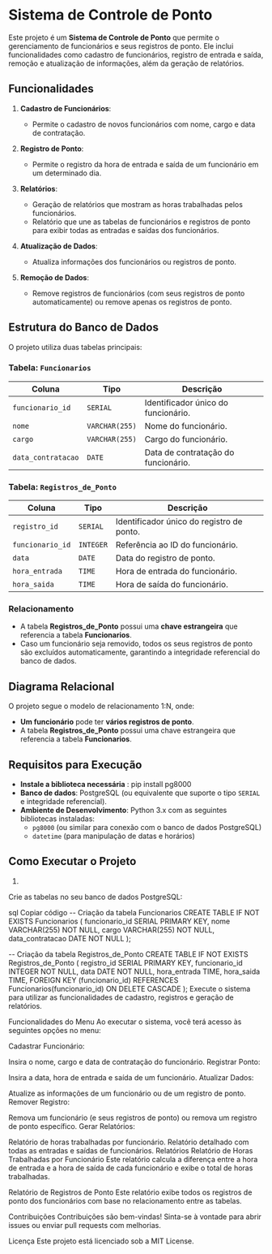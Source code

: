 # Sistema de Controle de Ponto

Este projeto é um **Sistema de Controle de Ponto** que permite o gerenciamento de funcionários e seus registros de ponto. Ele inclui funcionalidades como cadastro de funcionários, registro de entrada e saída, remoção e atualização de informações, além da geração de relatórios.

## Funcionalidades

1. **Cadastro de Funcionários**:
   - Permite o cadastro de novos funcionários com nome, cargo e data de contratação.
   
2. **Registro de Ponto**:
   - Permite o registro da hora de entrada e saída de um funcionário em um determinado dia.

3. **Relatórios**:
   - Geração de relatórios que mostram as horas trabalhadas pelos funcionários.
   - Relatório que une as tabelas de funcionários e registros de ponto para exibir todas as entradas e saídas dos funcionários.

4. **Atualização de Dados**:
   - Atualiza informações dos funcionários ou registros de ponto.

5. **Remoção de Dados**:
   - Remove registros de funcionários (com seus registros de ponto automaticamente) ou remove apenas os registros de ponto.

## Estrutura do Banco de Dados

O projeto utiliza duas tabelas principais:

### Tabela: `Funcionarios`
| Coluna           | Tipo           | Descrição                                |
|------------------|----------------|------------------------------------------|
| `funcionario_id`  | `SERIAL`       | Identificador único do funcionário.      |
| `nome`           | `VARCHAR(255)` | Nome do funcionário.                     |
| `cargo`          | `VARCHAR(255)` | Cargo do funcionário.                    |
| `data_contratacao`| `DATE`         | Data de contratação do funcionário.      |

### Tabela: `Registros_de_Ponto`
| Coluna           | Tipo     | Descrição                                      |
|------------------|----------|------------------------------------------------|
| `registro_id`     | `SERIAL` | Identificador único do registro de ponto.      |
| `funcionario_id`  | `INTEGER`| Referência ao ID do funcionário.               |
| `data`            | `DATE`   | Data do registro de ponto.                     |
| `hora_entrada`    | `TIME`   | Hora de entrada do funcionário.                |
| `hora_saida`      | `TIME`   | Hora de saída do funcionário.                  |

### Relacionamento

- A tabela **Registros_de_Ponto** possui uma **chave estrangeira** que referencia a tabela **Funcionarios**.
- Caso um funcionário seja removido, todos os seus registros de ponto são excluídos automaticamente, garantindo a integridade referencial do banco de dados.

## Diagrama Relacional

O projeto segue o modelo de relacionamento 1:N, onde:

- **Um funcionário** pode ter **vários registros de ponto**.
- A tabela **Registros_de_Ponto** possui uma chave estrangeira que referencia a tabela **Funcionarios**.

## Requisitos para Execução
- **Instale a biblioteca necessária** : pip install pg8000
- **Banco de dados**: PostgreSQL (ou equivalente que suporte o tipo `SERIAL` e integridade referencial).
- **Ambiente de Desenvolvimento**: Python 3.x com as seguintes bibliotecas instaladas:
  - `pg8000` (ou similar para conexão com o banco de dados PostgreSQL)
  - `datetime` (para manipulação de datas e horários)

## Como Executar o Projeto

1.
Crie as tabelas no seu banco de dados PostgreSQL:

sql
Copiar código
-- Criação da tabela Funcionarios
CREATE TABLE IF NOT EXISTS Funcionarios (
    funcionario_id SERIAL PRIMARY KEY,
    nome VARCHAR(255) NOT NULL,
    cargo VARCHAR(255) NOT NULL,
    data_contratacao DATE NOT NULL
);

-- Criação da tabela Registros_de_Ponto
CREATE TABLE IF NOT EXISTS Registros_de_Ponto (
    registro_id SERIAL PRIMARY KEY,
    funcionario_id INTEGER NOT NULL,
    data DATE NOT NULL,
    hora_entrada TIME,
    hora_saida TIME,
    FOREIGN KEY (funcionario_id) REFERENCES Funcionarios(funcionario_id) ON DELETE CASCADE
);
Execute o sistema para utilizar as funcionalidades de cadastro, registros e geração de relatórios.

Funcionalidades do Menu
Ao executar o sistema, você terá acesso às seguintes opções no menu:

Cadastrar Funcionário:

Insira o nome, cargo e data de contratação do funcionário.
Registrar Ponto:

Insira a data, hora de entrada e saída de um funcionário.
Atualizar Dados:

Atualize as informações de um funcionário ou de um registro de ponto.
Remover Registro:

Remova um funcionário (e seus registros de ponto) ou remova um registro de ponto específico.
Gerar Relatórios:

Relatório de horas trabalhadas por funcionário.
Relatório detalhado com todas as entradas e saídas de funcionários.
Relatórios
Relatório de Horas Trabalhadas por Funcionário
Este relatório calcula a diferença entre a hora de entrada e a hora de saída de cada funcionário e exibe o total de horas trabalhadas.

Relatório de Registros de Ponto
Este relatório exibe todos os registros de ponto dos funcionários com base no relacionamento entre as tabelas.

Contribuições
Contribuições são bem-vindas! Sinta-se à vontade para abrir issues ou enviar pull requests com melhorias.

Licença
Este projeto está licenciado sob a MIT License.




